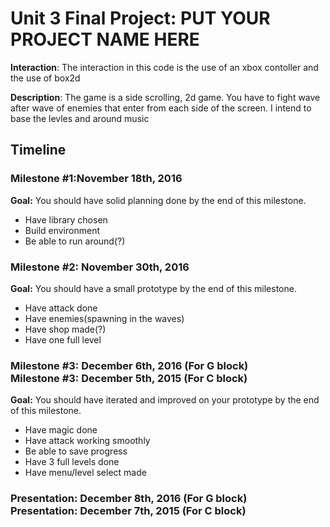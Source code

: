 <h1>Unit 3 Final Project: PUT YOUR PROJECT NAME HERE</h1>

<strong>Interaction</strong>: The interaction in this code is the use of an xbox contoller and the use of box2d

<strong>Description</strong>: The game is a side scrolling, 2d game. You have to fight wave after wave of enemies that enter from each side of the screen. I intend to base the levles and around music

<h2>Timeline</h2>

<div>
  <h3>Milestone #1:November 18th, 2016 </h3>
  <strong>Goal:</strong> You should have solid planning done by the end of this milestone.
  <ul>
    <li>Have library chosen</li>
    <li>Build environment</li>
    <li>Be able to run around(?)</li>
  </ul>
</div>

<p>
  <h3>Milestone #2: November 30th, 2016 </h3>
  <strong>Goal:</strong> You should have a small prototype by the end of this milestone.
  <ul>
    <li>Have attack done</li>
    <li>Have enemies(spawning in the waves)</li>
    <li>Have shop made(?)</li>
    <li>Have one full level</li>
  </ul>
</p>

<div>
  <h3>Milestone #3: December 6th, 2016 (For G block)</br>
  Milestone #3: December 5th, 2015 (For C block) </h3>
  <strong>Goal:</strong> You should have iterated and improved on your prototype by the end of this milestone.
  <ul>
    <li>Have magic done</li>
    <li>Have attack working smoothly</li>
    <li>Be able to save progress</li>
    <li>Have 3 full levels done</li>
    <li>Have menu/level select made</li>
  </ul>
</div>

<div>
  <h3><strong>Presentation:</strong> December 8th, 2016 (For G block)</br>
  <strong>Presentation:</strong> December 7th, 2015 (For C block) </h3>
</div>
